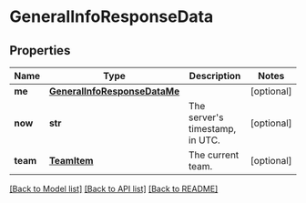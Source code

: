 # GeneralInfoResponseData

## Properties
Name | Type | Description | Notes
------------ | ------------- | ------------- | -------------
**me** | [**GeneralInfoResponseDataMe**](GeneralInfoResponseDataMe.md) |  | [optional] 
**now** | **str** | The server&#39;s timestamp, in UTC. | [optional] 
**team** | [**TeamItem**](TeamItem.md) | The current team. | [optional] 

[[Back to Model list]](../README.md#documentation-for-models) [[Back to API list]](../README.md#documentation-for-api-endpoints) [[Back to README]](../README.md)


